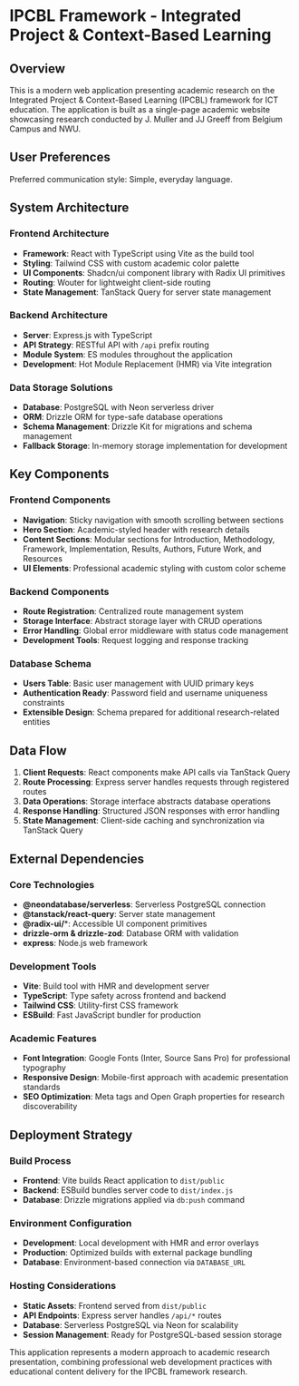 # IPCBL Framework - Integrated Project & Context-Based Learning

## Overview

This is a modern web application presenting academic research on the Integrated Project & Context-Based Learning (IPCBL) framework for ICT education. The application is built as a single-page academic website showcasing research conducted by J. Muller and JJ Greeff from Belgium Campus and NWU.

## User Preferences

Preferred communication style: Simple, everyday language.

## System Architecture

### Frontend Architecture
- **Framework**: React with TypeScript using Vite as the build tool
- **Styling**: Tailwind CSS with custom academic color palette
- **UI Components**: Shadcn/ui component library with Radix UI primitives
- **Routing**: Wouter for lightweight client-side routing
- **State Management**: TanStack Query for server state management

### Backend Architecture
- **Server**: Express.js with TypeScript
- **API Strategy**: RESTful API with `/api` prefix routing
- **Module System**: ES modules throughout the application
- **Development**: Hot Module Replacement (HMR) via Vite integration

### Data Storage Solutions
- **Database**: PostgreSQL with Neon serverless driver
- **ORM**: Drizzle ORM for type-safe database operations
- **Schema Management**: Drizzle Kit for migrations and schema management
- **Fallback Storage**: In-memory storage implementation for development

## Key Components

### Frontend Components
- **Navigation**: Sticky navigation with smooth scrolling between sections
- **Hero Section**: Academic-styled header with research details
- **Content Sections**: Modular sections for Introduction, Methodology, Framework, Implementation, Results, Authors, Future Work, and Resources
- **UI Elements**: Professional academic styling with custom color scheme

### Backend Components
- **Route Registration**: Centralized route management system
- **Storage Interface**: Abstract storage layer with CRUD operations
- **Error Handling**: Global error middleware with status code management
- **Development Tools**: Request logging and response tracking

### Database Schema
- **Users Table**: Basic user management with UUID primary keys
- **Authentication Ready**: Password field and username uniqueness constraints
- **Extensible Design**: Schema prepared for additional research-related entities

## Data Flow

1. **Client Requests**: React components make API calls via TanStack Query
2. **Route Processing**: Express server handles requests through registered routes
3. **Data Operations**: Storage interface abstracts database operations
4. **Response Handling**: Structured JSON responses with error handling
5. **State Management**: Client-side caching and synchronization via TanStack Query

## External Dependencies

### Core Technologies
- **@neondatabase/serverless**: Serverless PostgreSQL connection
- **@tanstack/react-query**: Server state management
- **@radix-ui/***: Accessible UI component primitives
- **drizzle-orm & drizzle-zod**: Database ORM with validation
- **express**: Node.js web framework

### Development Tools
- **Vite**: Build tool with HMR and development server
- **TypeScript**: Type safety across frontend and backend
- **Tailwind CSS**: Utility-first CSS framework
- **ESBuild**: Fast JavaScript bundler for production

### Academic Features
- **Font Integration**: Google Fonts (Inter, Source Sans Pro) for professional typography
- **Responsive Design**: Mobile-first approach with academic presentation standards
- **SEO Optimization**: Meta tags and Open Graph properties for research discoverability

## Deployment Strategy

### Build Process
- **Frontend**: Vite builds React application to `dist/public`
- **Backend**: ESBuild bundles server code to `dist/index.js`
- **Database**: Drizzle migrations applied via `db:push` command

### Environment Configuration
- **Development**: Local development with HMR and error overlays
- **Production**: Optimized builds with external package bundling
- **Database**: Environment-based connection via `DATABASE_URL`

### Hosting Considerations
- **Static Assets**: Frontend served from `dist/public`
- **API Endpoints**: Express server handles `/api/*` routes
- **Database**: Serverless PostgreSQL via Neon for scalability
- **Session Management**: Ready for PostgreSQL-based session storage

This application represents a modern approach to academic research presentation, combining professional web development practices with educational content delivery for the IPCBL framework research.